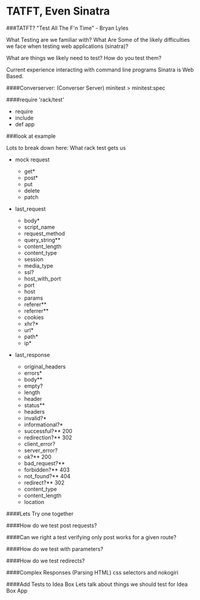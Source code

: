 TATFT, Even Sinatra
===========================

###TATFT?
"Test All The F'n Time" - Bryan Lyles

What Testing are we familiar with?
What Are Some of the likely difficulties we face when testing web applications (sinatra)?

What are things we likely need to test?
How do you test them?

Current experience interacting with command line programs
Sinatra is Web Based.

####Converserver: (Converser Server)
  minitest > minitest:spec

####require 'rack/test'
  * require
  * include
  * def app

###look at example

Lots to break down here: What rack test gets us
* mock request
  - get*
  - post*
  - put
  - delete
  - patch

* last_request
  - body*
  - script_name
  - request_method
  - query_string**
  - content_length
  - content_type
  - session
  - media_type
  - ssl?
  - host_with_port
  - port
  - host
  - params
  - referer**
  - referrer**
  - cookies
  - xhr?*
  - url*
  - path*
  - ip*
* last_response
  - original_headers
  - errors*
  - body**
  - empty?
  - length
  - header
  - status**
  - headers
  - invalid?*
  - informational?*
  - successful?** 200
  - redirection?** 302
  - client_error?
  - server_error?
  - ok?** 200
  - bad_request?**
  - forbidden?** 403
  - not_found?** 404
  - redirect?** 302
  - content_type
  - content_length
  - location

####Lets Try one together

####How do we test post requests?

####Can we right a test verifying only post works for a given route?

####How do we test with parameters?

####How do we test redirects?

####Complex Responses (Parsing HTML)
  css selectors and nokogiri

####Add Tests to Idea Box
Lets talk about things we should test for Idea Box App
